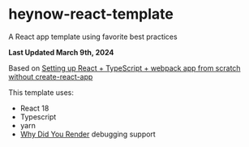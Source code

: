 # heynow-react-template

A React app template using favorite best practices

**Last Updated March 9th, 2024**

Based on [Setting up React + TypeScript + webpack app from scratch without create-react-app](https://dev.to/alekseiberezkin/setting-up-react-typescript-app-without-create-react-app-oph)

This template uses:

- React 18
- Typescript
- yarn
- [Why Did You Render](https://github.com/welldone-software/why-did-you-render) debugging support
